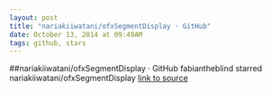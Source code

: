 ```yaml
---
layout: post
title: "nariakiiwatani/ofxSegmentDisplay · GitHub"
date: October 13, 2014 at 09:49AM
tags: github, stars
---
```

##nariakiiwatani/ofxSegmentDisplay · GitHub
fabiantheblind starred nariakiiwatani/ofxSegmentDisplay
[link to source](http://ift.tt/1qR1Jl2) 
